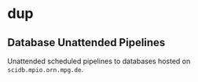 # dup

## Database Unattended Pipelines

Unattended scheduled pipelines to databases hosted on `scidb.mpio.orn.mpg.de`.
